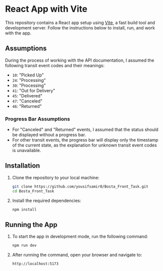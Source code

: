 
# React App with Vite

This repository contains a React app setup using [Vite](https://vitejs.dev/), a fast build tool and development server. Follow the instructions below to install, run, and work with the app.

## Assumptions

During the process of working with the API documentation, I assumed the following transit event codes and their meanings:

-   `10`: "Picked Up"
-   `24`: "Processing"
-   `30`: "Processing"
-   `41`: "Out for Delivery"
-   `45`: "Delivered"
-   `47`: "Canceled"
-   `46`: "Returned"

### Progress Bar Assumptions

-   For "Canceled" and "Returned" events, I assumed that the status should be displayed without a progress bar.
-   For other transit events, the progress bar will display only the timestamp of the current state, as the explanation for unknown transit event codes is unavailable.
## Installation

1. Clone the repository to your local machine:

   ```bash
   git clone https://github.com/yousifsamir0/Bosta_Front_Task.git
   cd Bosta_Front_Task
   ```

  1. Install the required dependencies:

	  ```bash
	  npm install
	  ```
	  

## Running the App

1. To start the app in development mode, run the following command:

   ```bash
   npm run dev
   ```

  1. After running the command, open your browser and navigate to:

	  ```bash
	  http://localhost:5173
	  ```
